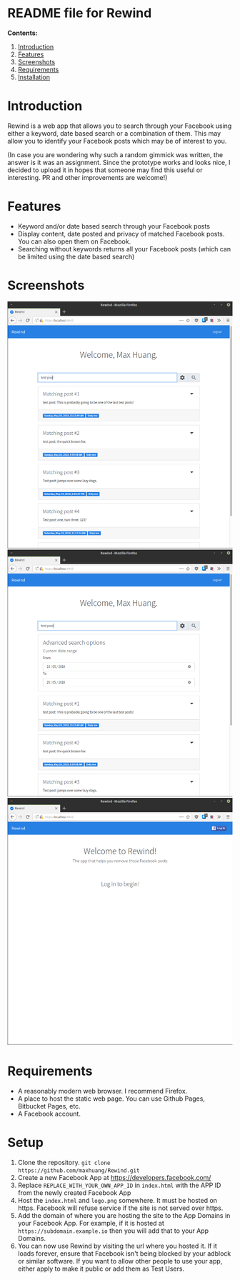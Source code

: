 README file for Rewind
==========================

**Contents:**
1. [Introduction](#introduction)
2. [Features](#features)
3. [Screenshots](#screenshots)
4. [Requirements](#requirements)
5. [Installation](#installation)

# Introduction

Rewind is a web app that allows you to search through your Facebook using either a keyword, date based search or a combination of them. This may allow you to identify your Facebook posts which may be of interest to you. 

(In case you are wondering why such a random gimmick was written, the answer is it was an assignment. Since the prototype works and looks nice, I decided to upload it in hopes that someone may find this useful or interesting. PR and other improvements are welcome!)

# Features

- Keyword and/or date based search through your Facebook posts
- Display content, date posted and privacy of matched Facebook posts. You can also open them on Facebook.
- Searching without keywords returns all your Facebook posts (which can be limited using the date based search)

# Screenshots

![Logged in with example search and advanced search collapsed](https://raw.githubusercontent.com/maxhuang/Rewind/master/screenshots/logged-in-1.png)
![Logged in with example search and advanced search expanded](https://raw.githubusercontent.com/maxhuang/Rewind/master/screenshots/logged-in-2.png)
![Not logged in](https://raw.githubusercontent.com/maxhuang/Rewind/master/screenshots/not-logged-in-1.png)

# Requirements

- A reasonably modern web browser. I recommend Firefox.
- A place to host the static web page. You can use Github Pages, Bitbucket Pages, etc.
- A Facebook account.

# Setup

1. Clone the repository. `git clone https://github.com/maxhuang/Rewind.git`
2. Create a new Facebook App at https://developers.facebook.com/
3. Replace `REPLACE_WITH_YOUR_OWN_APP_ID` in `index.html` with the APP ID from the newly created Facebook App
4. Host the `index.html` and `logo.png` somewhere. It must be hosted on https. Facebook will refuse service if the site is not served over https. 
5. Add the domain of where you are hosting the site to the App Domains in your Facebook App. For example, if it is hosted at `https://subdomain.example.io` then you will add that to your App Domains. 
6. You can now use Rewind by visiting the url where you hosted it. If it loads forever, ensure that Facebook isn't being blocked by your adblock or similar software. If you want to allow other people to use your app, either apply to make it public or add them as Test Users.
